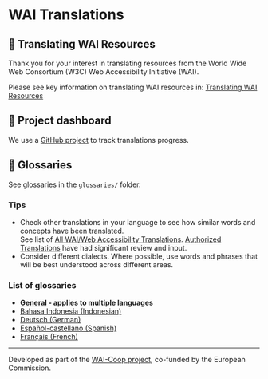 # WAI Translations

## :pencil: Translating WAI Resources

Thank you for your interest in translating resources from the World Wide Web Consortium (W3C) Web Accessibility Initiative (WAI).

Please see key information on translating WAI resources in: [Translating WAI Resources](https://www.w3.org/WAI/about/translating/)

## :rocket:	Project dashboard

We use a [GitHub project](https://github.com/orgs/w3c/projects/46) to track translations progress.

## :book: Glossaries

See glossaries in the `glossaries/` folder.

### Tips
* Check other translations in your language to see how similar words and concepts have been translated.\
See list of [All WAI/Web Accessibility Translations](https://www.w3.org/WAI/translations/). [Authorized Translations](https://www.w3.org/Translations/authorized.html) have had significant review and input.
* Consider different dialects. Where possible, use words and phrases that will be best understood across different areas.

### List of glossaries
* **[General](https://github.com/w3c/translation-glossaries/blob/master/general.md) - applies to multiple languages**
* [Bahasa Indonesia (Indonesian)](https://github.com/w3c/translation-glossaries/blob/main/Bahasa%20Indonesia.md)
* [Deutsch (German)](https://github.com/w3c/translation-glossaries/blob/master/Deutsch-German.md)
* [Español-castellano (Spanish)](https://github.com/w3c/translation-glossaries/blob/master/Castellano-Spanish.md)
* [Français (French)](https://github.com/w3c/translation-glossaries/blob/master/fran%C3%A7ais-French.md)

---

Developed as part of the [WAI-Coop project](https://www.w3.org/WAI/about/projects/wai-coop/), co-funded by the European Commission.

